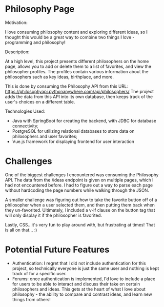 # Philosophy Page

  Motivation:

  I love consuming philosophy content and exploring different ideas, so I thought this would be a 
  great way to combine two things I love - programming and philosophy! 

  Description: 

  At a high level, this project presents different philosophers on the home page, 
  allows you to add or delete them to a list of favorites, and view the philosopher profiles.
  The profiles contain various information about the philosophers such as key ideas, 
  birthplace, and more.
  
  This is done by consuming the Philosophy API from this URL: 
  https://philosophyapi.pythonanywhere.com/api/philosophers/
  The project adds the data from this API into its own database, then keeps
  track of the user's choices on a different table.
  
  Technologies Used:
  
  * Java with SpringBoot for creating the backend, with JDBC for database connectivity;
  * PostgreSQL for utilizing relational databases to store data on philosophers 
    and user favorites;
  * Vue.js framework for displaying frontend for user interaction

# Challenges

  One of the biggest challenges I encountered was consuming the Philosophy API. The data from the /ideas 
  endpoint is given on multiple pages, which I had not encountered before. I had to figure out a way to parse 
  each page without hardcoding the page numbers while walking through the JSON.
  
  A smaller challenge was figuring out how to take the favorite button off of a philosopher
  when a user selected them, and then putting them back when they un-favorited. Ultimately, I included a 
  v-if clause on the button tag that will only display it if the philosopher is favorited.
  
  Lastly, CSS...it's very fun to play around with, but frustrating at times! That is all on that... :)
  
# Potential Future Features

* Authentication: I regret that I did not include authentication for this project, so technically everyone is just the same user and 
  nothing is kept track of for a specific user.
* Forums: once authentication is implemented, I'd love to include a place for users to be able to interact
  and discuss their take on certain philosophers and ideas. This gets at the heart of what I love about 
  philosophy - the ability to compare and contrast ideas, and learn new things from others!